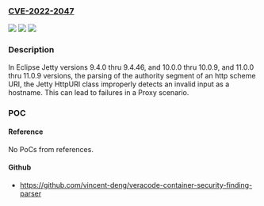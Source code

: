 ### [CVE-2022-2047](https://cve.mitre.org/cgi-bin/cvename.cgi?name=CVE-2022-2047)
![](https://img.shields.io/static/v1?label=Product&message=Eclipse%20Jetty&color=blue)
![](https://img.shields.io/static/v1?label=Version&message=%3E%3D%209.4.0%20&color=brighgreen)
![](https://img.shields.io/static/v1?label=Vulnerability&message=CWE-20&color=brighgreen)

### Description

In Eclipse Jetty versions 9.4.0 thru 9.4.46, and 10.0.0 thru 10.0.9, and 11.0.0 thru 11.0.9 versions, the parsing of the authority segment of an http scheme URI, the Jetty HttpURI class improperly detects an invalid input as a hostname. This can lead to failures in a Proxy scenario.

### POC

#### Reference
No PoCs from references.

#### Github
- https://github.com/vincent-deng/veracode-container-security-finding-parser

